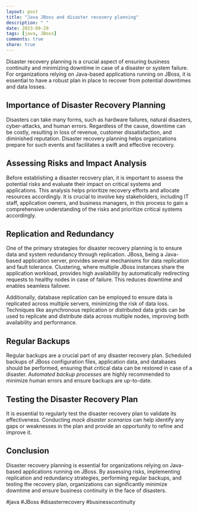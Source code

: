 ```yaml
---
layout: post
title: "Java JBoss and disaster recovery planning"
description: " "
date: 2023-09-29
tags: [java, JBoss]
comments: true
share: true
---
```


Disaster recovery planning is a crucial aspect of ensuring business continuity and minimizing downtime in case of a disaster or system failure. For organizations relying on Java-based applications running on JBoss, it is essential to have a robust plan in place to recover from potential downtimes and data losses.

## Importance of Disaster Recovery Planning

Disasters can take many forms, such as hardware failures, natural disasters, cyber-attacks, and human errors. Regardless of the cause, downtime can be costly, resulting in loss of revenue, customer dissatisfaction, and diminished reputation. Disaster recovery planning helps organizations prepare for such events and facilitates a swift and effective recovery.

## Assessing Risks and Impact Analysis

Before establishing a disaster recovery plan, it is important to assess the potential risks and evaluate their impact on critical systems and applications. This analysis helps prioritize recovery efforts and allocate resources accordingly. It is crucial to involve key stakeholders, including IT staff, application owners, and business managers, in this process to gain a comprehensive understanding of the risks and prioritize critical systems accordingly.

## Replication and Redundancy

One of the primary strategies for disaster recovery planning is to ensure data and system redundancy through replication. JBoss, being a Java-based application server, provides several mechanisms for data replication and fault tolerance. Clustering, where multiple JBoss instances share the application workload, provides high availability by automatically redirecting requests to healthy nodes in case of failure. This reduces downtime and enables seamless failover.

Additionally, database replication can be employed to ensure data is replicated across multiple servers, minimizing the risk of data loss. Techniques like asynchronous replication or distributed data grids can be used to replicate and distribute data across multiple nodes, improving both availability and performance.

## Regular Backups

Regular backups are a crucial part of any disaster recovery plan. Scheduled backups of JBoss configuration files, application data, and databases should be performed, ensuring that critical data can be restored in case of a disaster. *Automated backup processes* are highly recommended to minimize human errors and ensure backups are up-to-date.

## Testing the Disaster Recovery Plan

It is essential to regularly test the disaster recovery plan to validate its effectiveness. Conducting *mock disaster scenarios* can help identify any gaps or weaknesses in the plan and provide an opportunity to refine and improve it.

## Conclusion

Disaster recovery planning is essential for organizations relying on Java-based applications running on JBoss. By assessing risks, implementing replication and redundancy strategies, performing regular backups, and testing the recovery plan, organizations can significantly minimize downtime and ensure business continuity in the face of disasters.

#java #JBoss #disasterrecovery #businesscontinuity